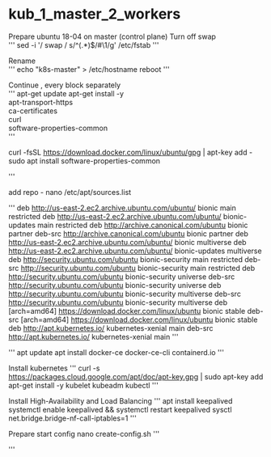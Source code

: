 # kub_1_master_2_workers


Prepare ubuntu 18-04 on master (control plane)
Turn off swap  
'''
sed -i '/ swap / s/^\(.*\)$/#\1/g' /etc/fstab
'''


Rename  
'''
echo "k8s-master" > /etc/hostname
reboot
'''


Continue , every block separately  
'''
apt-get update
apt-get install -y \
    apt-transport-https \
    ca-certificates \
    curl \
    software-properties-common \
'''

curl -fsSL https://download.docker.com/linux/ubuntu/gpg | apt-key add -
sudo apt install software-properties-common

'''

add repo -   nano /etc/apt/sources.list

'''
deb http://us-east-2.ec2.archive.ubuntu.com/ubuntu/ bionic main restricted
deb http://us-east-2.ec2.archive.ubuntu.com/ubuntu/ bionic-updates main restricted
deb http://archive.canonical.com/ubuntu bionic partner
deb-src http://archive.canonical.com/ubuntu bionic partner
deb http://us-east-2.ec2.archive.ubuntu.com/ubuntu/ bionic multiverse
deb http://us-east-2.ec2.archive.ubuntu.com/ubuntu/ bionic-updates multiverse
deb http://security.ubuntu.com/ubuntu bionic-security main restricted
deb-src http://security.ubuntu.com/ubuntu bionic-security main restricted
deb http://security.ubuntu.com/ubuntu bionic-security universe
deb-src http://security.ubuntu.com/ubuntu bionic-security universe
deb http://security.ubuntu.com/ubuntu bionic-security multiverse
deb-src http://security.ubuntu.com/ubuntu bionic-security multiverse
deb [arch=amd64] https://download.docker.com/linux/ubuntu bionic stable
deb-src [arch=amd64] https://download.docker.com/linux/ubuntu bionic stable
deb http://apt.kubernetes.io/ kubernetes-xenial main
deb-src http://apt.kubernetes.io/ kubernetes-xenial main
'''


'''
apt update
apt install docker-ce docker-ce-cli containerd.io
'''


Install kubernetes
'''
curl -s https://packages.cloud.google.com/apt/doc/apt-key.gpg | sudo apt-key add
apt-get install -y kubelet kubeadm kubectl
'''

Install High-Availability and Load Balancing
'''
apt install keepalived
systemctl enable keepalived && systemctl restart keepalived
sysctl net.bridge.bridge-nf-call-iptables=1
'''

Prepare start config  nano create-config.sh
'''

'''

